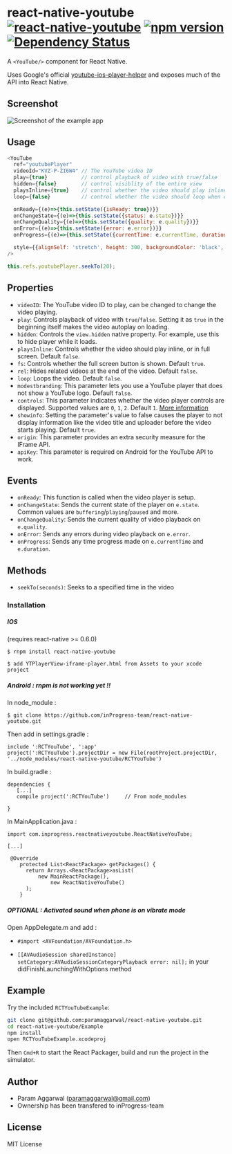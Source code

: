 # react-native-youtube [![react-native-youtube](http://img.shields.io/npm/dm/react-native-youtube.svg)](https://www.npmjs.org/package/react-native-youtube) [![npm version](https://badge.fury.io/js/react-native-youtube.svg)](http://badge.fury.io/js/react-native-youtube) [![Dependency Status](https://david-dm.org/inProgress-team/react-native-youtube.svg)](https://david-dm.org/inProgress-team/react-native-youtube)
A `<YouTube/>` component for React Native.

Uses Google's official [youtube-ios-player-helper](https://github.com/youtube/youtube-ios-player-helper) and exposes much of the API into React Native.

## Screenshot

![Screenshot of the example app](https://github.com/paramaggarwal/react-native-youtube/raw/master/Screenshot.png)

## Usage

```javascript
<YouTube
  ref="youtubePlayer"
  videoId="KVZ-P-ZI6W4" // The YouTube video ID
  play={true}           // control playback of video with true/false
  hidden={false}        // control visiblity of the entire view
  playsInline={true}    // control whether the video should play inline
  loop={false}          // control whether the video should loop when ended

  onReady={(e)=>{this.setState({isReady: true})}}
  onChangeState={(e)=>{this.setState({status: e.state})}}
  onChangeQuality={(e)=>{this.setState({quality: e.quality})}}
  onError={(e)=>{this.setState({error: e.error})}}
  onProgress={(e)=>{this.setState({currentTime: e.currentTime, duration: e.duration})}}

  style={{alignSelf: 'stretch', height: 300, backgroundColor: 'black', marginVertical: 10}}
/>
```
```javascript
this.refs.youtubePlayer.seekTo(20);
```

## Properties

* `videoID`: The YouTube video ID to play, can be changed to change the video playing.
* `play`: Controls playback of video with `true`/`false`. Setting it as `true` in the beginning itself makes the video autoplay on loading.
* `hidden`: Controls the `view.hidden` native property. For example, use this to hide player while it loads.
* `playsInline`: Controls whether the video should play inline, or in full screen. Default `false`.
* `fs`: Controls whether the full screen button is shown. Default `true`.
* `rel`: Hides related videos at the end of the video. Default `false`.
* `loop`: Loops the video. Default `false`.
* `modestbranding`: This parameter lets you use a YouTube player that does not show a YouTube logo. Default `false`.
* `controls`: This parameter indicates whether the video player controls are displayed. Supported values are `0`, `1`, `2`. Default `1`. [More information](https://developers.google.com/youtube/player_parameters?hl=en#controls)
* `showinfo`: Setting the parameter's value to false causes the player to not display information like the video title and uploader before the video starts playing. Default `true`.
* `origin`: This parameter provides an extra security measure for the IFrame API.
* `apiKey`: This parameter is required on Android for the YouTube API to work.

## Events

* `onReady`: This function is called when the video player is setup.
* `onChangeState`: Sends the current state of the player on `e.state`. Common values are `buffering`/`playing`/`paused` and more.
* `onChangeQuality`: Sends the current quality of video playback on `e.quality`.
* `onError`: Sends any errors during video playback on `e.error`.
* `onProgress`: Sends any time progress made on `e.currentTime` and `e.duration`.

## Methods

* `seekTo(seconds)`: Seeks to a specified time in the video

### Installation

##### IOS
(requires react-native >= 0.6.0)

`$ rnpm install react-native-youtube`

`$ add YTPlayerView-iframe-player.html from Assets to your xcode project`

##### Android : rnpm is not working yet !!

In node_module :

`$ git clone https://github.com/inProgress-team/react-native-youtube.git`

Then add in settings.gradle :
 ```
include ':RCTYouTube', ':app'
project(':RCTYouTube').projectDir = new File(rootProject.projectDir, '../node_modules/react-native-youtube/RCTYouTube')
 ```
In build.gradle :

 ```
 dependencies {
    [...]
    compile project(':RCTYouTube')     // From node_modules
   
} 
```

In MainApplication.java :

```
import com.inprogress.reactnativeyoutube.ReactNativeYouTube;

[...]

 @Override
    protected List<ReactPackage> getPackages() {
      return Arrays.<ReactPackage>asList(
          new MainReactPackage(),
              new ReactNativeYouTube()
      );
    }
 ```

##### OPTIONAL : Activated sound when phone is on vibrate mode

Open AppDelegate.m and add :

* `#import <AVFoundation/AVFoundation.h>`

* `[[AVAudioSession sharedInstance] setCategory:AVAudioSessionCategoryPlayback error: nil];` in your didFinishLaunchingWithOptions method

## Example
Try the included `RCTYouTubeExample`:

```sh
git clone git@github.com:paramaggarwal/react-native-youtube.git
cd react-native-youtube/Example
npm install
open RCTYouTubeExample.xcodeproj
```
Then `Cmd+R` to start the React Packager, build and run the project in the simulator.

## Author
* Param Aggarwal (paramaggarwal@gmail.com)
* Ownership has been transfered to inProgress-team

## License
MIT License
